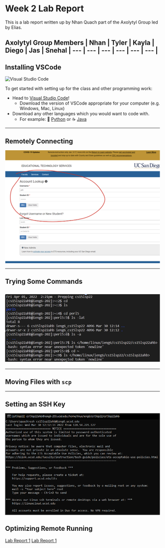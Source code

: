 # **Week 2 Lab Report**

This is a lab report written up by Nhan Quach part of the Axolytyl Group led by Elias.

Axolytyl Group Members
| Nhan | Tyler | Kayla | Diego | Jas | Snehal 
| --- | --- | --- | --- | --- | --- |
---
## Installing VSCode
![Visual Studio Code](https://code.visualstudio.com/assets/home/home-screenshot-mac.png)

To get started with setting up for the class and other programming work:
* Head to [Visual Studio Code](https://code.visualstudio.com/Download)!
    * Download the version of VSCode appropriate for your computer (e.g. Windows, Mac, Linux)
* Download any other languages which you would want to code with.
    * For example: :snake: [Python](https://www.python.org/downloads/) or :coffee: [Java](https://www.oracle.com/java/technologies/downloads/) 
---

## Remotely Connecting
![Password](PasswordChange.png)

---
## Trying Some Commands
![Commands](Commands.png)
---

---
## Moving Files with `scp`

---


## Setting an SSH Key
![Remote](RemoteConnect.png)

## Optimizing Remote Running




[Lab Report 1](lab-report-1-week-2.html)
[Lab Report 1](https://ima-quack.github.io/cse15l-lab-reports/lab-report-1-week2.html)
